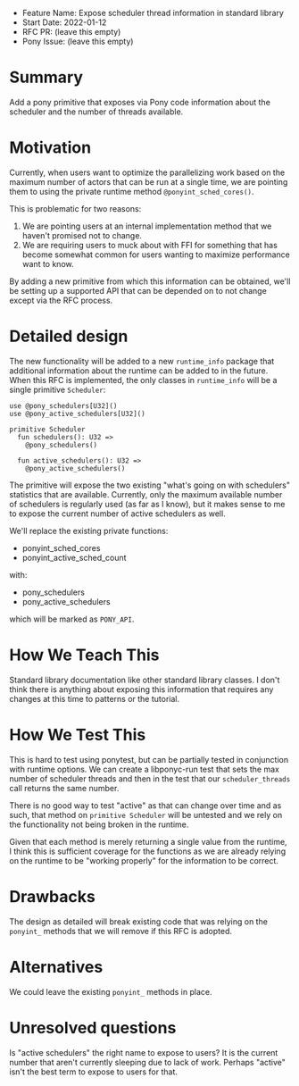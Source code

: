 - Feature Name: Expose scheduler thread information in standard library
- Start Date: 2022-01-12
- RFC PR: (leave this empty)
- Pony Issue: (leave this empty)

# Summary

Add a pony primitive that exposes via Pony code information about the scheduler
and the number of threads available.

# Motivation

Currently, when users want to optimize the parallelizing work based on the maximum number of actors that can be run at a single time, we are pointing them to using the private runtime method `@ponyint_sched_cores()`.

This is problematic for two reasons:

1. We are pointing users at an internal implementation method that we haven't promised not to change.
2. We are requiring users to muck about with FFI for something that has become somewhat common for users wanting to maximize performance want to know.

By adding a new primitive from which this information can be obtained, we'll be
setting up a supported API that can be depended on to not change except via the RFC process.

# Detailed design

The new functionality will be added to a new `runtime_info` package that additional information about the runtime can be added to in the future. When this RFC is implemented, the only classes in `runtime_info` will be a single primitive `Scheduler`:

```pony
use @pony_schedulers[U32]()
use @pony_active_schedulers[U32]()

primitive Scheduler
  fun schedulers(): U32 =>
    @pony_schedulers()

  fun active_schedulers(): U32 =>
    @pony_active_schedulers()
```

The primitive will expose the two existing "what's going on with schedulers" statistics that are available. Currently, only the maximum available number of schedulers is regularly used (as far as I know), but it makes sense to me to expose the current number of active schedulers as well.

We'll replace the existing private functions:

- ponyint_sched_cores
- ponyint_active_sched_count

with:

- pony_schedulers
- pony_active_schedulers

which will be marked as `PONY_API`.

# How We Teach This

Standard library documentation like other standard library classes. I don't think there is anything about exposing this information that requires any changes at this time to patterns or the tutorial.

# How We Test This

This is hard to test using ponytest, but can be partially tested in conjunction with runtime options. We can create a libponyc-run test that sets the max number of scheduler threads and then in the test that our `scheduler_threads` call returns the same number.

There is no good way to test "active" as that can change over time and as such, that method on `primitive Scheduler` will be untested and we rely on the functionality not being broken in the runtime.

Given that each method is merely returning a single value from the runtime, I think this is sufficient coverage for the functions as we are already relying on
the runtime to be "working properly" for the information to be correct.

# Drawbacks

The design as detailed will break existing code that was relying on the `ponyint_` methods that we will remove if this RFC is adopted.

# Alternatives

We could leave the existing `ponyint_` methods in place.

# Unresolved questions

Is "active schedulers" the right name to expose to users? It is the current number that aren't currently sleeping due to lack of work. Perhaps "active" isn't the best term to expose to users for that.
